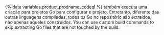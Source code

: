 {% data variables.product.prodname_codeql %} também executa uma criação para projetos Go para configurar o projeto. Entretanto, diferente das outras linguagens compiladas, todos os Go no repositório são extraídos, não apenas aqueles construídos. You can use custom build commands to skip extracting Go files that are not touched by the build.

